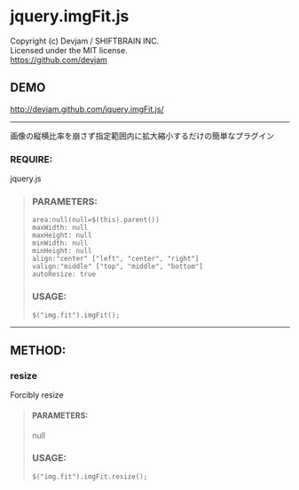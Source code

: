 jquery.imgFit.js
======================
Copyright (c) Devjam / SHIFTBRAIN INC.  
Licensed under the MIT license.  
https://github.com/devjam

## DEMO
<http://devjam.github.com/jquery.imgFit.js/>

---

画像の縦横比率を崩さず指定範囲内に拡大縮小するだけの簡単なプラグイン

### REQUIRE:
jquery.js

> ### PARAMETERS:
>     area:null(null=$(this).parent())
>     maxWidth: null
>     maxHeight: null
>     minWidth: null
>     minHeight: null
>     align:"center" ["left", "center", "right"]
>     valign:"middle" ["top", "middle", "bottom"]
>     autoResize: true
> 
> 
> ### USAGE:
>     $("img.fit").imgFit();


---


## METHOD:

### resize
Forcibly resize

> #### PARAMETERS:
> null
> 
> 
> ### USAGE:
>     $("img.fit").imgFit.resize();
